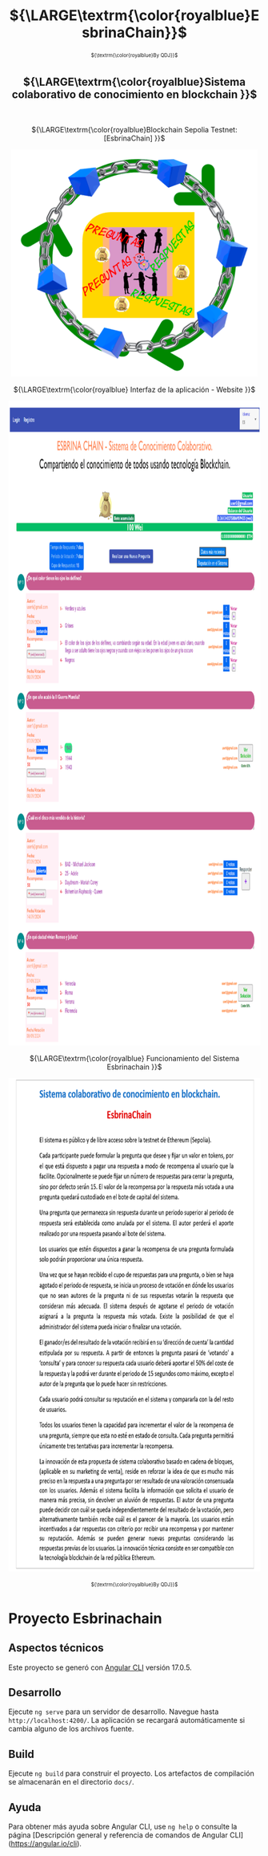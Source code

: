 #  
<p align='center'>  <h1 align='center'> ${\LARGE\textrm{\color{royalblue}EsbrinaChain}}$</h1></p>
<p align=center><sub><sup>${\textrm{\color{royalblue}By QDJ}}$</sup></sub></p>
<p align='center'> 
  <h2 align='center'>
    ${\LARGE\textrm{\color{royalblue}Sistema colaborativo de conocimiento en blockchain }}$ 
  </h2>
</p>
<br> 
<p align='center'> 
    ${\LARGE\textrm{\color{royalblue}Blockchain Sepolia Testnet: [EsbrinaChain] }}$ 
</p>

<p align='center'><img src="/img/logo-000.gif" style="width:13cm;height:12cm" alt="EsbrinaChain-System" /></p>
<p align='center'> 
    ${\LARGE\textrm{\color{royalblue} Interfaz de la aplicación - Website }}$ 
</p>
<p align='center'><img src="/img/Logo-4c.gif" style="width:28cm;height:34cm" alt="EsbrinaChain-Application" /></p>
<p align='center'>
   ${\LARGE\textrm{\color{royalblue} Funcionamiento del Sistema Esbrinachain  }}$
</p>
<p align='center'><img src="/img/003-EspecificacionFinal.gif" style="width:18cm;height:26cm" alt="EsbrinaChain-Application" /></p>
<p align=center><sub><sup>${\textrm{\color{royalblue}By QDJ}}$</sup></sub></p>

# Proyecto Esbrinachain 
## Aspectos técnicos

Este proyecto se generó con [Angular CLI](https://github.com/angular/angular-cli) versión 17.0.5.

## Desarrollo

Ejecute `ng serve` para un servidor de desarrollo. Navegue hasta `http://localhost:4200/`. La aplicación se recargará automáticamente si cambia alguno de los archivos fuente.

## Build

Ejecute `ng build` para construir el proyecto. Los artefactos de compilación se almacenarán en el directorio `docs/`.

## Ayuda

Para obtener más ayuda sobre Angular CLI, use `ng help` o consulte la página 
[Descripción general y referencia de comandos de Angular CLI] (https://angular.io/cli).

